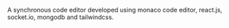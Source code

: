 A synchronous code editor developed using monaco code editor, react.js, socket.io, mongodb and tailwindcss.

